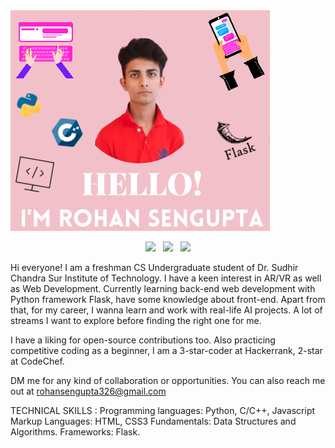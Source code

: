 <img src="https://raw.githubusercontent.com/RohanSengupta326/RohanSengupta326/main/icons/me.png" />

<p align='center'>
<a href="https://twitter.com/rohan_sen132"><img  height="30" src="https://github.com/WaylonWalker/WaylonWalker/blob/main/icon/twitter.png?raw=true"></a>&nbsp;&nbsp;
<a href="https://www.instagram.com/rohaaansen/"><img  height="30" src="https://github.com/WaylonWalker/WaylonWalker/blob/main/icon/instagram.jpg?raw=true"></a>&nbsp;&nbsp;
<a href="https://www.linkedin.com/in/rohan-sengupta-193bb916a/"><img  height="30" src="https://github.com/WaylonWalker/WaylonWalker/blob/main/icon/linkedin.png?raw=true"></a>
</p>

Hi everyone! 
I am a freshman CS Undergraduate student of Dr. Sudhir Chandra Sur Institute of Technology.
I have a keen interest in AR/VR as well as Web Development. Currently learning back-end web development with Python framework Flask, have some knowledge about front-end. Apart from that, for my career, I wanna learn and work with real-life AI projects. A lot of streams I want to explore before finding the right one for me.

I have a liking for open-source contributions too. Also practicing competitive coding as a beginner, I am a 3-star-coder at Hackerrank, 2-star at CodeChef.

DM me for any kind of collaboration or opportunities. You can also reach me out at rohansengupta326@gmail.com

TECHNICAL SKILLS :
Programming languages: Python, C/C++, Javascript
Markup Languages: HTML, CSS3
Fundamentals: Data Structures and Algorithms.
Frameworks: Flask.
<!---
RohanSengupta326/RohanSengupta326 is a ✨ special ✨ repository because its `README.md` (this file) appears on your GitHub profile.
You can click the Preview link to take a look at your changes.
--->

